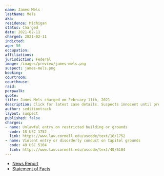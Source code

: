 ```yaml
---
name: James Mels
lastName: Mels
aka:
residence: Michigan
status: Charged
date: 2021-02-11
charged: 2021-02-11
indicted:
age: 56
occupation:
affiliations:
jurisdiction: Federal
image: /images/preview/james-mels.png
suspect: james-mels.png
booking:
courtroom:
courthouse:
raid:
perpwalk:
quote:
title: James Mels charged on February 11th, 2021
description: Click for latest case details. Suspects innocent until proven guilty.
author: seditiontrack
layout: suspect
published: false
charges:
- name: Unlawful entry on restricted building or grounds
  code: 18 USC 1752
  link: https://www.law.cornell.edu/uscode/text/18/1752
- name: Violent entry or disorderly conduct on Capitol grounds
  code: 40 USC 5104
  link: https://www.law.cornell.edu/uscode/text/40/5104
---
```

- [News Report](https://www.freep.com/story/news/local/michigan/macomb/2021/02/11/us-capitol-riot-james-mels-michigan/6721642002/)
- [Statement of Facts](https://www.justice.gov/doj/case-multi-defendant/file/1366576/download)
